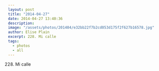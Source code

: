 ```yaml
---
layout: post
title: "2014-04-27"
date: 2014-04-27 13:40:36
description: 
image: "/assets/photos/201404/e32bb22f7b2cd053d175f2f627b16578.jpg"
author: Elise Plain
excerpt: 228. Mi calle
tags: 
  - photos
  - all
---
```


228. Mi calle
<p></p>
